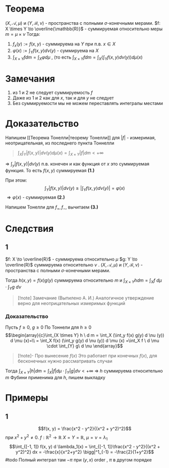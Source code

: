 # Теорема
$(X, \mathcal{A}, \mu)$ и $(Y, \mathcal{B}, \nu)$ - пространства с полными $\sigma$-конечными мерами.
$f: X \times Y \to \overline{\mathbb{R}}$ - суммируемая относительно меры $m = \mu \times \nu$ 
Тогда:
1. $f_x(y) := f(x, y)$ - суммируема на $Y$ при п.в. $x \in X$
2. $\varphi(x) := \int_Y f(x, y) d \nu(y)$ - суммируема на $X$
3. $\int_{X \times Y} f d m = \int_X \varphi d \mu$ , (то есть $\int_{X \times Y} f d m = \int_X (\int_Y f(x, y) d \nu (y)) d \mu(x)$  
# Замечания
1. из 1 и 2 не следует суммируемость $f$
2. Даже из 1 и 2 как для $x$, так и для $y$ не следует
3. Без суммируемости мы не можем переставлять интегралы местами
# Доказательство
Напишем [[Теорема Тонелли|теорему Тонелли]] для $|f|$ - измеримая, неотрицательная, из последнего пункта Тоннелли
>    $\int_X \int_Y |f(x, y)| d \nu (y) d \mu (x) = \int_{X \times Y} |f| d m < +\infty$  

$\Rightarrow$ $\int_y |f(x, y)| d \nu(y)$ п.в. конечен и как функция от $x$ это суммируемая функция. То есть $f(x, y)$ суммируемая **(1.)** 

При этом: $$\int _Y |f(x, y)| d \nu(y) \geq |\int_Y f(x, y) d \nu (y) | = \varphi(x)$$ $\Rightarrow \varphi(x)$ - суммируемая **(2.)** 

Напишем Тонелли для $f_+, f_-$, вычитаем **(3.)**
# Следствия
## 1
$f: X \to \overline{R}$ - суммируема относительно $\mu$ $g: Y \to \overline{R}$ суммируема относительно $\nu$ . $(X, \mathcal{A}, \mu)$ и $(Y, \mathcal{B}, \nu)$ - пространства с полными $\sigma$-конечными мерами.

Тогда $h(x, y) = f(x) g(y)$ суммируема относительно $m$ и $\int_{X \times Y} h d m = \int_X f \ d \mu \cdot \int_{Y} g\ d \nu$

> [!note] Замечание (Выпилено А. И.)
> Аналогичное утверждение верно для неотрицательных измеримых функций


### Доказательство
Пусть $f \geq 0$, $g \geq 0$ 
По Тоннели для $h \geq 0$ $$\begin{array}{c}\int_{X \times Y} h \ d m = \int_X (\int_y f(x) g(y) d \nu (y)) d \mu (x)=\\ = \int_X  f(x) (\int_y g(y) d \nu (y)) d \mu (x) =\int_X f \ d \mu \cdot \int_{Y} g\ d \nu \end{array}$$
> [!note]- Про вынесение $f(x)$
> Это работает при конечных $f(x)$, для бесконечных нужно рассматривать случаи

Тогда $\int_{X \times Y} |h| dm = \int_X |f| d \mu \cdot \int_Y |g| d \nu < +\infty$ $\Rightarrow$ $h$ суммируема относительно $m$
Фубини применима для $h$, пишем выкладку
# Примеры
## 1
$$f(x, y) = \frac{x^2 - y^2}{(x^2 + y^2)^2}$$ при $x^2 + y^2 \not = 0$. $f: \mathbb{R}^2 \to \mathbb{R}$ $X = Y = \mathbb{R}$, $\mu = \nu = \lambda_1$
$$\int_{[-1, 1]} f(x, y) d \lambda_1(x) = \int_{[-1, 1]}\frac{x^2 - y^2}{(x^2 + y^2)^2} dx = -\frac{x}{x^2+y^2} \bigg|^1_{-1} = -\frac{2}{1+y^2}$$
#todo Полный интеграл там $-\pi$ при $(y, x)$ order , $\pi$ в другом порядке